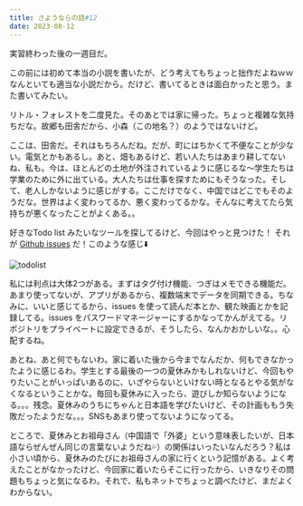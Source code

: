 ```yaml
---
title: さようならの話#12
date: 2023-08-12
---
```


実習終わった後の一週目だ。

この前には初めて本当の小説を書いたが、どう考えてもちょっと拙作だよねｗｗなんといても適当な小説だから。だけど、書いてるときは面白かったと思う。また書いてみたい。

リトル・フォレストを二度見た。そのあとでは家に帰った。ちょっと複雑な気持ちだな。故郷も田舎だから、小森（この地名？）のようではないけど。

ここは、田舎だ。それはもちろんだね。だが、町にはちかくて不便なことが少ない。電気とかもあるし。あと、畑もあるけど、若い人たちはあまり耕してないね、私も。今は、ほとんどの土地が外注されているように感じるな～学生たちは学業のために外に出ている。大人たちは仕事を探すためにもそうなった。そして、老人しかないように感じがする。ここだけでなく、中国ではどこでもそのようだな。世界はよく変わってるか、悪く変わってるかな。そんなに考えてたら気持ちが悪くなったことがよくある。。

好きなTodo list みたいなツールを探してるけど、今回はやっと見つけた！ それが [Github issues](https://docs.github.com/en/issues)  だ！このような感じ:arrow_down:

<img src="https://maodaisuki.github.io/blog/images/posts/2023/todolist.png" alt="todolist" data-action="zoom">

私には利点は大体2つがある。まずはタグ付け機能、つぎはメモできる機能だ。あまり使ってないが、アプリがあるから、複数端末でデータを同期できる。ちなみに、いいと感じてるから、issues を使って読んだ本とか、観た映画とかを記録してる。issues をパスワードマネージャーにするかなってかんがえてる。リポジトリをプライベートに設定できるが、そうしたら、なんかおかしいな。。心配するね。

あとね、あと何でもないわ。家に着いた後から今までなんだか、何もできなかったように感じるわ。学生とする最後の一つの夏休みかもしれないけど、今回もやりたいことがいっぱいあるのに、いざやらないといけない時となるとやる気がなくなるということかな。毎回も夏休みに入ったら、遊びしか知らないようになる。。。残念。夏休みのうちにちゃんと日本語を学びたいけど、その計画ももう失敗だったようだな。。。SNSもあまり使ってないようになってる。

ところで、夏休みとお祖母さん<span class="heimu">（中国語で「外婆」という意味表したいが、日本語ならぜんぜん同じの言葉ないようだね:sweat_drops:）</span>の関係はいったいなんだろう？私は小さい頃から、夏休みのたびにお祖母さんの家に行くという記憶がある。よく考えたことがなかったけど、今回家に着いたらそこに行ったから、いきなりその問題もちょっと気になるわ。それで、私もネットでちょっと調べたけど、まだよくわからない。

